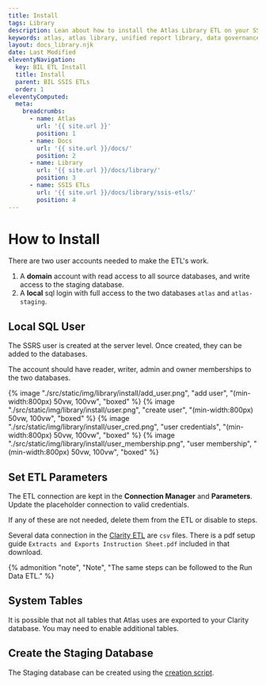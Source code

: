```yaml
---
title: Install
tags: Library
description: Lean about how to install the Atlas Library ETL on your SSIS server. Installation is done through Visual Studio.
keywords: atlas, atlas library, unified report library, data governance, database, etl, install, ssis, visual studio
layout: docs_library.njk
date: Last Modified
eleventyNavigation:
  key: BIL ETL Install
  title: Install
  parent: BIL SSIS ETLs
  order: 1
eleventyComputed:
  meta:
    breadcrumbs:
      - name: Atlas
        url: '{{ site.url }}'
        position: 1
      - name: Docs
        url: '{{ site.url }}/docs/'
        position: 2
      - name: Library
        url: '{{ site.url }}/docs/library/'
        position: 3
      - name: SSIS ETLs
        url: '{{ site.url }}/docs/library/ssis-etls/'
        position: 4
---
```


# How to Install

There are two user accounts needed to make the ETL's work.

1. A **domain** account with read access to all source databases, and write access to the staging database.
2. A **local** sql login with full access to the two databases `atlas` and `atlas-staging`.

## Local SQL User

The SSRS user is created at the server level. Once created, they can be added to the databases.

The account should have reader, writer, admin and owner memberships to the two databases.

{% image "./src/static/img/library/install/add_user.png", "add user", "(min-width:800px) 50vw, 100vw", "boxed" %}
{% image "./src/static/img/library/install/user.png", "create user", "(min-width:800px) 50vw, 100vw", "boxed" %}
{% image "./src/static/img/library/install/user_cred.png", "user credentials", "(min-width:800px) 50vw, 100vw", "boxed" %}
{% image "./src/static/img/library/install/user_membership.png", "user membership", "(min-width:800px) 50vw, 100vw", "boxed" %}

## Set ETL Parameters

The ETL connection are kept in the **Connection Manager** and **Parameters**. Update the placeholder connection to valid credentials.

If any of these are not needed, delete them from the ETL or disable to steps.

Several data connection in the [Clarity ETL](https://datahandbook.epic.com/Reports/Details/9000648) are `csv` files. There is a pdf setup guide `Extracts and Exports Instruction Sheet.pdf` included in that download.

{% admonition
   "note",
   "Note",
   "The same steps can be followed to the Run Data ETL."
%}

## System Tables

It is possible that not all tables that Atlas uses are exported to your Clarity database. You may need to enable additional tables.

## Create the Staging Database

The Staging database can be created using the [creation script](https://github.com/atlas-bi/atlas-bi-library-etl/blob/master/atlas_staging_creation_script.sql).
